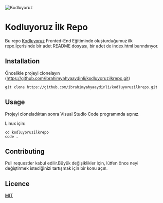 

![Kodluyoruz](https://miro.medium.com/max/2400/2*TZeK0kyHTRHVv3gUi8BtQg.png) 

# Kodluyoruz İlk Repo

  

Bu repo [Kodluyoruz](https://app.patika.dev/courses/git) Fronted-End Eğitiminde oluşturduğumuz ilk repo.İçerisinde bir adet README dosyası, bir adet de index.html barındırıyor.

  

## Installation

  

Öncelikle projeyi clonelayın (https://github.com/ibrahimyahyaaydinli/kodluyoruzilkrepo.git)

  

` git clone https://github.com/ibrahimyahyaaydinli/kodluyoruzilkrepo.git `

  

## Usage

  

Projeyi cloneladıktan sonra Visual Studio Code programında açınız.

  

Linux için:

```
cd kodluyoruzilkrepo
code .
```

## Contributing

Pull requestler kabul edilir.Büyük değişiklikler için, lütfen önce neyi değiştirmek istediğinizi tartışmak için bir konu açın.

## Licence 
[MIT](https://choosealicense.com/licenses/mit/)
